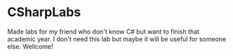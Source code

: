 # CSharpLabs

Made labs for my friend who don't know C# but want to finish that academic year.
I don't need this lab but maybe it will be useful for someone else.
Wellcome!
